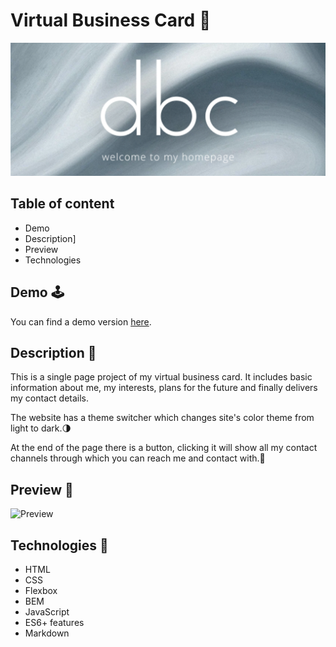# Virtual Business Card 📇

![Bartek](https://github.com/bartekdbc/homepage/blob/main/images/headline.png)

## Table of content 

- Demo
- Description]
- Preview
- Technologies

## Demo 🕹️

You can find a demo version [here](https://bartekdbc.github.io/homepage/).

## Description 📖

This is a single page project of my virtual business card. It includes basic information about me, my interests, plans for the future and finally delivers my contact details.

The website has a theme switcher which changes site's color theme from light to dark.🌗

At the end of the page there is a button, clicking it will show all my contact channels through which you can reach me and contact with.📧

## Preview 👀

![Preview](https://github.com/bartekdbc/homepage/blob/main/images/Preview.gif)

## Technologies 🤖

- HTML
- CSS
- Flexbox
- BEM
- JavaScript
- ES6+ features
- Markdown
